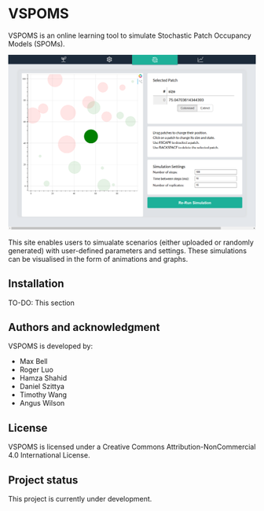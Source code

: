 # VSPOMS

VSPOMS is an online learning tool to simulate Stochastic Patch Occupancy Models (SPOMs).

![A screenshot of the site](/VSPOMS/static/assets/screenshots/screenshot1.png)

This site enables users to simualate scenarios (either uploaded or randomly generated) with user-defined parameters and settings.
These simulations can be visualised in the form of animations and graphs.

## Installation
TO-DO: This section

## Authors and acknowledgment
VSPOMS is developed by:
- Max Bell
- Roger Luo
- Hamza Shahid
- Daniel Szittya
- Timothy Wang
- Angus Wilson

## License
VSPOMS is licensed under a
Creative Commons Attribution-NonCommercial 4.0 International License.

## Project status
This project is currently under development.
